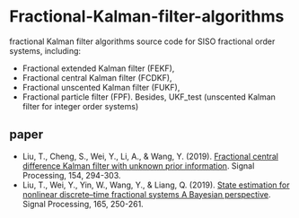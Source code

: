 # Fractional-Kalman-filter-algorithms
fractional Kalman filter algorithms source code for SISO fractional order systems, including: 
- Fractional extended Kalman filter (FEKF),  
- Fractional central Kalman filter (FCDKF),  
- Fractional unscented Kalman filter (FUKF),  
- Fractional particle filter (FPF).
Besides, UKF_test (unscented Kalman filter for integer order systems)

## paper
- Liu, T., Cheng, S., Wei, Y., Li, A., & Wang, Y. (2019). [Fractional central difference Kalman filter with unknown prior information](https://www.sciencedirect.com/science/article/pii/S0165168418302676). Signal Processing, 154, 294-303.
- Liu, T., Wei, Y., Yin, W., Wang, Y., & Liang, Q. (2019). [State estimation for nonlinear discrete–time fractional systems A Bayesian perspective](https://www.sciencedirect.com/science/article/pii/S0165168419302452). Signal Processing, 165, 250-261.
